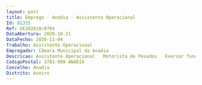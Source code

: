 ```yaml
--- 
layout: post
title: Emprego - Anadia - Assistente Operacional
Id: 81355
Ref: OE202010/0704
DataAbertura: 2020-10-21
DataFecho: 2020-11-04
Trabalho: Assistente Operacional
Empregador: Câmara Municipal da Anadia
Descricao: Assistente Operacional   Motorista de Pesados   Exercer funções de motorista de pesados, nomeadamente, conduzir veículos de elevada tonelagem que funcionam com motores a gasolina ou a diesel. Proceder ao transporte de diversos materiais destinados ao abastecimento das obras em execução, bem como de produtos sobrantes das mesmas. Examinar o veículo antes, durante e após o trajeto, providenciando a colocação de cobertura de proteção sobre materiais e arrumando carga para prevenção de eventuais danos. Acionar os mecanismos necessários para a descarga de materiais, podendo, quando este serviço é feito manualmente, prestar colaboração. Assegurar a manutenção de veículo, cuidando da sua limpeza e lubrificação. Abastecer a viatura de combustível, possuindo, para o efeito, um livro de requisições, cujo original preenche e entrega no posto de abastecimento. Executar pequenas reparações, tomando, em caso de avarias maiores ou acidentes, as providências necessárias com vista à regularização dessas situações. Para este efeito, apresenta uma participação de ocorrência no setor de transportes. Preencher e entregar diariamente no setor de transportes o boletim diário da viatura, mencionando o tipo de serviço, quilómetros efetuados e combustível introduzido. Colaborar, quando necessário, nas operações de carga e descarga. Conduzir, eventualmente, viaturas ligeiras.
CodigoPostal: 3781-909 ANADIA
Concelho: Anadia
Distrito: Aveiro
--- 
```

